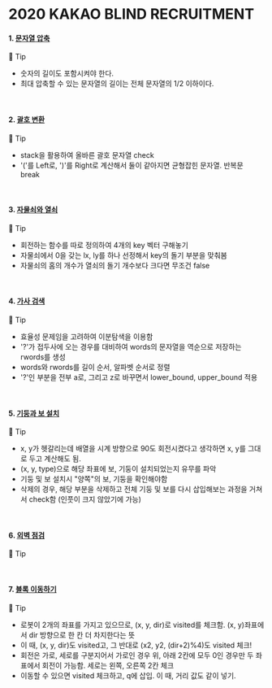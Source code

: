# 2020 KAKAO BLIND RECRUITMENT

#### 1. [문자열 압축](https://programmers.co.kr/learn/courses/30/lessons/60057)
:pushpin: Tip
- 숫자의 길이도 포함시켜야 한다.
- 최대 압축할 수 있는 문자열의 길이는 전체 문자열의 1/2 이하이다.
<br>

#### 2. [괄호 변환](https://programmers.co.kr/learn/courses/30/lessons/60058)
:pushpin: Tip
- stack을 활용하여 올바른 괄호 문자열 check
- '('를 Left로, ')'를 Right로 계산해서 둘이 같아지면 균형잡힌 문자열. 반복문 break
<br>

#### 3. [자물쇠와 열쇠](https://programmers.co.kr/learn/courses/30/lessons/60059)
:pushpin: Tip
- 회전하는 함수를 따로 정의하여 4개의 key 벡터 구해놓기
- 자물쇠에서 0을 갖는 lx, ly를 하나 선정해서 key의 돌기 부분을 맞춰봄
- 자물쇠의 홈의 개수가 열쇠의 돌기 개수보다 크다면 무조건 false
<br>

#### 4. [가사 검색](https://programmers.co.kr/learn/courses/30/lessons/60060)
:pushpin: Tip
- 효율성 문제임을 고려하여 이분탐색을 이용함
- '?'가 접두사에 오는 경우를 대비하여 words의 문자열을 역순으로 저장하는 rwords를 생성
- words와 rwords를 길이 순서, 알파벳 순서로 정렬
- '?'인 부분을 전부 a로, 그리고 z로 바꾸면서 lower_bound, upper_bound 적용
<br>

#### 5. [기둥과 보 설치](https://programmers.co.kr/learn/courses/30/lessons/60061)
:pushpin: Tip
- x, y가 헷갈리는데 배열을 시계 방향으로 90도 회전시켰다고 생각하면 x, y를 그대로 두고 계산해도 됨.
- (x, y, type)으로 해당 좌표에 보, 기둥이 설치되었는지 유무를 파악
- 기둥 및 보 설치시 "양쪽"의 보, 기둥을 확인해야함
- 삭제의 경우, 해당 부분을 삭제하고 전체 기둥 및 보를 다시 삽입해보는 과정을 거쳐서 check함 (인풋이 크지 않았기에 가능)
<br>

#### 6. [외벽 점검](https://programmers.co.kr/learn/courses/30/lessons/60062)
:pushpin: Tip

<br>

#### 7. [블록 이동하기](https://programmers.co.kr/learn/courses/30/lessons/60063)
:pushpin: Tip
- 로봇이 2개의 좌표를 가지고 있으므로, (x, y, dir)로 visited를 체크함. (x, y)좌표에서 dir 방향으로 한 칸 더 차지한다는 뜻
- 이 때, (x, y, dir)도 visited고, 그 반대로 (x2, y2, (dir+2)%4)도 visited 체크!
- 회전은 가로, 세로를 구분지어서 가로인 경우 위, 아래 2칸에 모두 0인 경우만 두 좌표에서 회전이 가능함. 세로는 왼쪽, 오른쪽 2칸 체크
- 이동할 수 있으면 visited 체크하고, q에 삽입. 이 때, 거리 값도 같이 넣기.
